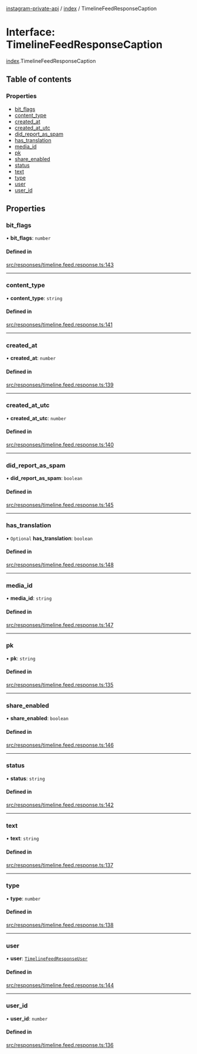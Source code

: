 [instagram-private-api](../../README.md) / [index](../../modules/index.md) / TimelineFeedResponseCaption

# Interface: TimelineFeedResponseCaption

[index](../../modules/index.md).TimelineFeedResponseCaption

## Table of contents

### Properties

- [bit\_flags](TimelineFeedResponseCaption.md#bit_flags)
- [content\_type](TimelineFeedResponseCaption.md#content_type)
- [created\_at](TimelineFeedResponseCaption.md#created_at)
- [created\_at\_utc](TimelineFeedResponseCaption.md#created_at_utc)
- [did\_report\_as\_spam](TimelineFeedResponseCaption.md#did_report_as_spam)
- [has\_translation](TimelineFeedResponseCaption.md#has_translation)
- [media\_id](TimelineFeedResponseCaption.md#media_id)
- [pk](TimelineFeedResponseCaption.md#pk)
- [share\_enabled](TimelineFeedResponseCaption.md#share_enabled)
- [status](TimelineFeedResponseCaption.md#status)
- [text](TimelineFeedResponseCaption.md#text)
- [type](TimelineFeedResponseCaption.md#type)
- [user](TimelineFeedResponseCaption.md#user)
- [user\_id](TimelineFeedResponseCaption.md#user_id)

## Properties

### bit\_flags

• **bit\_flags**: `number`

#### Defined in

[src/responses/timeline.feed.response.ts:143](https://github.com/Nerixyz/instagram-private-api/blob/0e0721c/src/responses/timeline.feed.response.ts#L143)

___

### content\_type

• **content\_type**: `string`

#### Defined in

[src/responses/timeline.feed.response.ts:141](https://github.com/Nerixyz/instagram-private-api/blob/0e0721c/src/responses/timeline.feed.response.ts#L141)

___

### created\_at

• **created\_at**: `number`

#### Defined in

[src/responses/timeline.feed.response.ts:139](https://github.com/Nerixyz/instagram-private-api/blob/0e0721c/src/responses/timeline.feed.response.ts#L139)

___

### created\_at\_utc

• **created\_at\_utc**: `number`

#### Defined in

[src/responses/timeline.feed.response.ts:140](https://github.com/Nerixyz/instagram-private-api/blob/0e0721c/src/responses/timeline.feed.response.ts#L140)

___

### did\_report\_as\_spam

• **did\_report\_as\_spam**: `boolean`

#### Defined in

[src/responses/timeline.feed.response.ts:145](https://github.com/Nerixyz/instagram-private-api/blob/0e0721c/src/responses/timeline.feed.response.ts#L145)

___

### has\_translation

• `Optional` **has\_translation**: `boolean`

#### Defined in

[src/responses/timeline.feed.response.ts:148](https://github.com/Nerixyz/instagram-private-api/blob/0e0721c/src/responses/timeline.feed.response.ts#L148)

___

### media\_id

• **media\_id**: `string`

#### Defined in

[src/responses/timeline.feed.response.ts:147](https://github.com/Nerixyz/instagram-private-api/blob/0e0721c/src/responses/timeline.feed.response.ts#L147)

___

### pk

• **pk**: `string`

#### Defined in

[src/responses/timeline.feed.response.ts:135](https://github.com/Nerixyz/instagram-private-api/blob/0e0721c/src/responses/timeline.feed.response.ts#L135)

___

### share\_enabled

• **share\_enabled**: `boolean`

#### Defined in

[src/responses/timeline.feed.response.ts:146](https://github.com/Nerixyz/instagram-private-api/blob/0e0721c/src/responses/timeline.feed.response.ts#L146)

___

### status

• **status**: `string`

#### Defined in

[src/responses/timeline.feed.response.ts:142](https://github.com/Nerixyz/instagram-private-api/blob/0e0721c/src/responses/timeline.feed.response.ts#L142)

___

### text

• **text**: `string`

#### Defined in

[src/responses/timeline.feed.response.ts:137](https://github.com/Nerixyz/instagram-private-api/blob/0e0721c/src/responses/timeline.feed.response.ts#L137)

___

### type

• **type**: `number`

#### Defined in

[src/responses/timeline.feed.response.ts:138](https://github.com/Nerixyz/instagram-private-api/blob/0e0721c/src/responses/timeline.feed.response.ts#L138)

___

### user

• **user**: [`TimelineFeedResponseUser`](TimelineFeedResponseUser.md)

#### Defined in

[src/responses/timeline.feed.response.ts:144](https://github.com/Nerixyz/instagram-private-api/blob/0e0721c/src/responses/timeline.feed.response.ts#L144)

___

### user\_id

• **user\_id**: `number`

#### Defined in

[src/responses/timeline.feed.response.ts:136](https://github.com/Nerixyz/instagram-private-api/blob/0e0721c/src/responses/timeline.feed.response.ts#L136)
